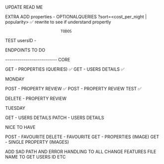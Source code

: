 UPDATE READ ME

EXTRA
ADD properties - OPTIONALQUERIES
?sort=<cost_per_night | popularity> ✅ rewrite to see if understand propertly

                             TODOS

TEST usersID -

ENDPOINTS TO DO

-------------------------- CORE

GET - PROPERTIES (QUERIES) ✅
GET - USERS DETAILS ✅

MONDAY

POST - PROPERTY REVIEW ✅
POST - PROPERTY REVIEW TEST ✅

DELETE - PROPERTY REVIEW

TUESDAY

GET - USERS DETAILS
PATCH - USERS DETAILS

NICE TO HAVE

POST - FAVOURITE
DELETE - FAVOURITE
GET - PROPERTIES (IMAGE)
GET - SINGLE PROPERTY (IMAGES)

ADD SAD PATH AND ERROR HANDLING TO ALL
CHANGE FEATURES FILE NAME TO GET USERS ID ETC
